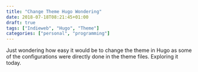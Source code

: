 ```yaml
---
title: "Change Theme Hugo Wondering"
date: 2018-07-18T08:21:45+01:00
draft: true
tags: ["Indieweb", "Hugo", "Theme"]
categories: ["personal", "programming"]
---
```

Just wondering how easy it would be to change the theme in Hugo as some of the configurations were directly done in the theme files. Exploring it today.
